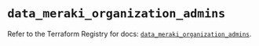 # `data_meraki_organization_admins`

Refer to the Terraform Registry for docs: [`data_meraki_organization_admins`](https://registry.terraform.io/providers/ciscodevnet/meraki/1.7.1/docs/data-sources/organization_admins).
